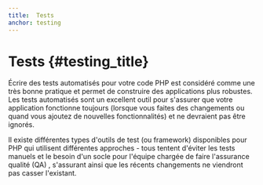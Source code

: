 ```yaml
---
title:  Tests
anchor: testing
---
```


# Tests {#testing_title}

Écrire des tests automatisés pour votre code PHP est considéré comme une très bonne pratique et permet de construire 
des applications plus robustes. Les tests automatisés sont un excellent outil pour s'assurer que votre application 
fonctionne toujours (lorsque vous faites des changements ou quand vous ajoutez de nouvelles fonctionnalités) et ne 
devraient pas être ignorés.

Il existe différentes types d'outils de test (ou framework) disponibles pour PHP qui utilisent différentes approches - 
tous tentent d'éviter les tests manuels et le besoin d'un socle pour l'équipe chargée de faire l'assurance qualité (QA) 
, s'assurant ainsi que les récents changements ne viendront pas casser l'existant.
